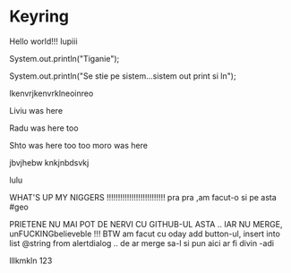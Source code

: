 Keyring
=======

Hello world!!!
Iupiii

System.out.println("Tiganie");

System.out.println("Se stie pe sistem...sistem out print si ln");

lkenvrjkenvrklneoinreo

Liviu was here

Radu was here too

Shto was here too too
moro was here

jbvjhebw knkjnbdsvkj

lulu

WHAT'S UP MY NIGGERS !!!!!!!!!!!!!!!!!!!!!!!!!!
 pra pra ,am facut-o si pe asta #geo

PRIETENE NU MAI POT DE NERVI CU GITHUB-UL ASTA .. IAR NU MERGE, unFUCKINGbelieveble !!! 
BTW am facut cu oday add button-ul, insert into list @string from alertdialog .. de ar merge sa-l si pun aici ar fi divin -adi

lllkmkln
123